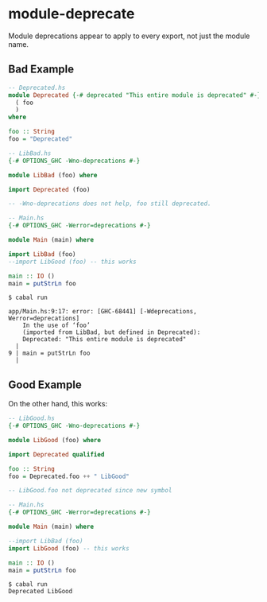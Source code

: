 # module-deprecate

Module deprecations appear to apply to every export, not just the module name.

## Bad Example

```haskell
-- Deprecated.hs
module Deprecated {-# deprecated "This entire module is deprecated" #-}
  ( foo
  )
where

foo :: String
foo = "Deprecated"

-- LibBad.hs
{-# OPTIONS_GHC -Wno-deprecations #-}

module LibBad (foo) where

import Deprecated (foo)

-- -Wno-deprecations does not help, foo still deprecated.

-- Main.hs
{-# OPTIONS_GHC -Werror=deprecations #-}

module Main (main) where

import LibBad (foo)
--import LibGood (foo) -- this works

main :: IO ()
main = putStrLn foo
```

```
$ cabal run

app/Main.hs:9:17: error: [GHC-68441] [-Wdeprecations, Werror=deprecations]
    In the use of ‘foo’
    (imported from LibBad, but defined in Deprecated):
    Deprecated: "This entire module is deprecated"
  |
9 | main = putStrLn foo
  |          
```

## Good Example

On the other hand, this works:

```haskell
-- LibGood.hs
{-# OPTIONS_GHC -Wno-deprecations #-}

module LibGood (foo) where

import Deprecated qualified

foo :: String
foo = Deprecated.foo ++ " LibGood"

-- LibGood.foo not deprecated since new symbol

-- Main.hs
{-# OPTIONS_GHC -Werror=deprecations #-}

module Main (main) where

--import LibBad (foo)
import LibGood (foo) -- this works

main :: IO ()
main = putStrLn foo
```

```
$ cabal run
Deprecated LibGood
```